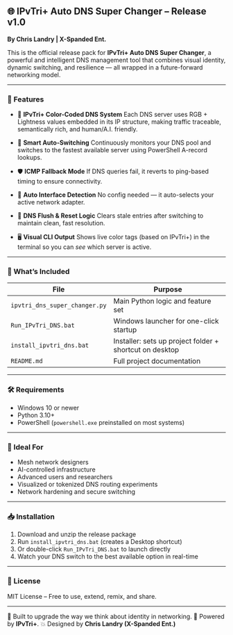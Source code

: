 ## 🌐 IPvTri+ Auto DNS Super Changer – Release v1.0

**By Chris Landry | X-Spanded Ent.**

This is the official release pack for **IPvTri+ Auto DNS Super Changer**, a powerful and intelligent DNS management tool that combines visual identity, dynamic switching, and resilience — all wrapped in a future-forward networking model.

---

### 🚀 Features

* 🎨 **IPvTri+ Color-Coded DNS System**
  Each DNS server uses RGB + Lightness values embedded in its IP structure, making traffic traceable, semantically rich, and human/A.I. friendly.

* 🧠 **Smart Auto-Switching**
  Continuously monitors your DNS pool and switches to the fastest available server using PowerShell A-record lookups.

* 🛡️ **ICMP Fallback Mode**
  If DNS queries fail, it reverts to ping-based timing to ensure connectivity.

* 🔎 **Auto Interface Detection**
  No config needed — it auto-selects your active network adapter.

* 🧼 **DNS Flush & Reset Logic**
  Clears stale entries after switching to maintain clean, fast resolution.

* 🖥️ **Visual CLI Output**
  Shows live color tags (based on IPvTri+) in the terminal so you can *see* which server is active.

---

### 🧾 What’s Included

| File                          | Purpose                                                 |
| ----------------------------- | ------------------------------------------------------- |
| `ipvtri_dns_super_changer.py` | Main Python logic and feature set                       |
| `Run_IPvTri_DNS.bat`          | Windows launcher for one-click startup                  |
| `install_ipvtri_dns.bat`      | Installer: sets up project folder + shortcut on desktop |
| `README.md`                   | Full project documentation                              |

---

### 🛠 Requirements

* Windows 10 or newer
* Python 3.10+
* PowerShell (`powershell.exe` preinstalled on most systems)

---

### 🧠 Ideal For

* Mesh network designers
* AI-controlled infrastructure
* Advanced users and researchers
* Visualized or tokenized DNS routing experiments
* Network hardening and secure switching

---

### 📥 Installation

1. Download and unzip the release package
2. Run `install_ipvtri_dns.bat` (creates a Desktop shortcut)
3. Or double-click `Run_IPvTri_DNS.bat` to launch directly
4. Watch your DNS switch to the best available option in real-time

---

### 📜 License

MIT License – Free to use, extend, remix, and share.

---

🧠 Built to upgrade the way we think about identity in networking.
🎨 Powered by **IPvTri+**.
💥 Designed by **Chris Landry (X-Spanded Ent.)**
